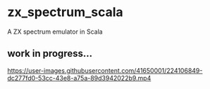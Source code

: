 # zx_spectrum_scala
A ZX spectrum emulator in Scala

## work in progress... ##

https://user-images.githubusercontent.com/41650001/224106849-dc277fd0-53cc-43e8-a75a-89d3942022b9.mp4

